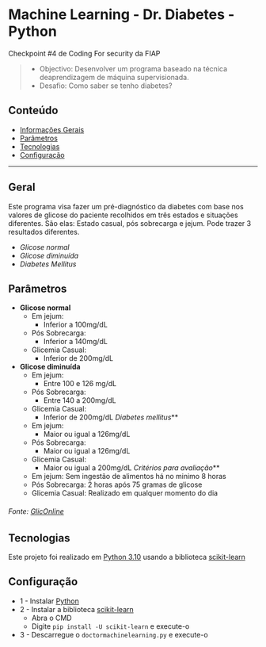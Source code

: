 # Machine Learning - Dr. Diabetes - Python
Checkpoint #4 de Coding For security da FIAP
> - Objectivo: Desenvolver  um  programa  baseado  na  técnica  deaprendizagem  de máquina supervisionada.
> - Desafio: Como saber se tenho diabetes?

## Conteúdo
* [Informações Gerais](#general)
* [Parâmetros](#parâmetros)
* [Tecnologias](#tecnologias)
* [Configuração](#setup)

- - - - - - - - - - - - - - - - - - -

## Geral
Este programa visa fazer um pré-diagnóstico da diabetes com base nos valores de glicose do paciente recolhidos em três estados e situações diferentes. São elas: Estado casual, pós sobrecarga e jejum. 
Pode trazer 3 resultados diferentes.
* *Glicose normal*
* *Glicose diminuída*
* *Diabetes Mellitus*

## Parâmetros
* **Glicose normal**
    - Em jejum:
        - Inferior a 100mg/dL
    - Pós Sobrecarga: 
        - Inferior a 140mg/dL
    - Glicemia Casual:
        - Inferior de 200mg/dL
* **Glicose diminuída**
    - Em jejum:
        - Entre 100 e 126 mg/dL
    - Pós Sobrecarga: 
        - Entre 140 a 200mg/dL
    - Glicemia Casual:
        - Inferior de 200mg/dL
*Diabetes mellitus***
    - Em jejum:
        - Maior ou igual a 126mg/dL
    - Pós Sobrecarga:
        - Maior ou igual a 126mg/dL
    - Glicemia Casual:
        - Maior ou igual a 200mg/dL
*Critérios para avaliação***
    - Em jejum: Sem ingestão de alimentos há no minimo 8 horas
    - Pós Sobrecarga: 2 horas após 75 gramas de glicose
    - Glicemia Casual: Realizado em qualquer momento do dia
###### Fonte: [GlicOnline](https://gliconline.net/tenho-diabetes/)

## Tecnologias
Este projeto foi realizado em [Python 3.10](https://www.python.org) usando a biblioteca [scikit-learn](https://scikit-learn.org/stable/)

## Configuração
* 1 - Instalar [Python](https://www.python.org/ftp/python/3.10.6/python-3.10.6-amd64.exe)
* 2 - Instalar a biblioteca [scikit-learn](https://scikit-learn.org/stable/install.html#)
	- Abra o CMD
	- Digite `pip install -U scikit-learn` e execute-o
* 3 - Descarregue o `doctormachinelearning.py` e execute-o
